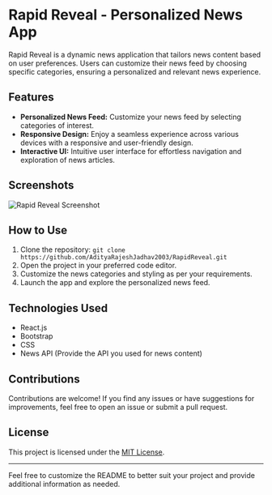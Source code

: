 # Rapid Reveal - Personalized News App

Rapid Reveal is a dynamic news application that tailors news content based on user preferences. Users can customize their news feed by choosing specific categories, ensuring a personalized and relevant news experience.

## Features

- **Personalized News Feed:** Customize your news feed by selecting categories of interest.
- **Responsive Design:** Enjoy a seamless experience across various devices with a responsive and user-friendly design.
- **Interactive UI:** Intuitive user interface for effortless navigation and exploration of news articles.

## Screenshots

![Rapid Reveal Screenshot](https://github.com/AdityaRajeshJadhav2003/Portfolio-2023/assets/121690879/57b6d658-beef-4ff2-bb72-abcd8a7b67e7)

## How to Use

1. Clone the repository: `git clone https://github.com/AdityaRajeshJadhav2003/RapidReveal.git`
2. Open the project in your preferred code editor.
3. Customize the news categories and styling as per your requirements.
4. Launch the app and explore the personalized news feed.

## Technologies Used

- React.js
- Bootstrap
- CSS
- News API (Provide the API you used for news content)

## Contributions

Contributions are welcome! If you find any issues or have suggestions for improvements, feel free to open an issue or submit a pull request.

## License

This project is licensed under the [MIT License](LICENSE).

---

Feel free to customize the README to better suit your project and provide additional information as needed.

